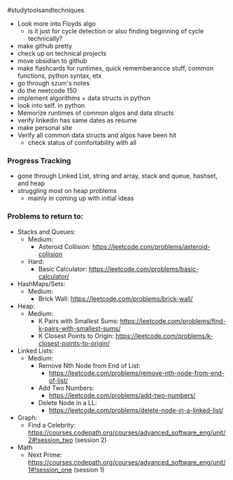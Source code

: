 #studytoolsandtechniques 

- Look more into Floyds algo
	- is it just for cycle detection or also finding beginning of cycle technically?
- make github pretty
- check up on technical projects
- move obsidian to github
- make flashcards for runtimes, quick rememberancce stuff, common functions, python syntax, etx
- go through szum's notes
- do the neetcode 150
- implement algorithms + data structs in python
- look into self. in python
- Memorize runtimes of common algos and data structs
- verify linkedin has same dates as resume
- make personal site
- Verify all common data structs and algos have been hit
	- check status of comfortability with all 

### Progress Tracking
- gone through Linked List, string and array, stack and queue, hashset, and heap
- struggling most on heap problems
	- mainly in coming up with initial ideas

### Problems to return to:
- Stacks and Queues:
	- Medium: 
		- Asteroid Collision: https://leetcode.com/problems/asteroid-collision
	- Hard:
		- Basic Calculator:  https://leetcode.com/problems/basic-calculator/
- HashMaps/Sets:
	- Medium:
		- Brick Wall: https://leetcode.com/problems/brick-wall/
- Heap:
	- Medium:
		- K Pairs with Smallest Sums: https://leetcode.com/problems/find-k-pairs-with-smallest-sums/
		- K Closest Points to Origin: https://leetcode.com/problems/k-closest-points-to-origin/
- Linked Lists: 
	- Medium: 
		- Remove Nth Node from End of List:
			- https://leetcode.com/problems/remove-nth-node-from-end-of-list/
		- Add Two Numbers: 
			- https://leetcode.com/problems/add-two-numbers/
		- Delete Node in a LL: 
			- https://leetcode.com/problems/delete-node-in-a-linked-list/
- Graph:
	- Find a Celebrity: https://courses.codepath.org/courses/advanced_software_eng/unit/2#!session_two (session 2)
- Math
	- Next Prime: https://courses.codepath.org/courses/advanced_software_eng/unit/1#!session_one (session 1)